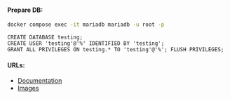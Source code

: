 #### Prepare DB:
```bash
docker compose exec -it mariadb mariadb -u root -p
```
```
CREATE DATABASE testing;
CREATE USER 'testing'@'%' IDENTIFIED BY 'testing';
GRANT ALL PRIVILEGES ON testing.* TO 'testing'@'%'; FLUSH PRIVILEGES;
```

#### URLs:
- [Documentation](https://mariadb.com/kb/en/documentation/)
- [Images](https://hub.docker.com/_/mariadb/tags)

